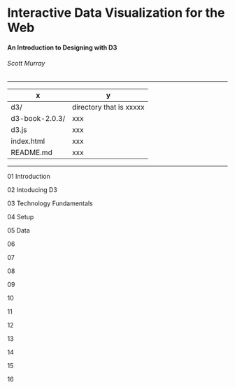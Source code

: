 # Interactive Data Visualization for the Web
#### An Introduction to Designing with D3
###### Scott Murray

---

| x | y |
| --- | --- |
| d3/ | directory that is xxxxx|
|d3-book-2.0.3/ | xxx |
|d3.js | xxx |
| index.html | xxx |
| README.md | xxx |

---

01 Introduction

02 Intoducing D3

03 Technology Fundamentals

04 Setup

05 Data

06

07

08

09

10

11

12

13

14

15

16